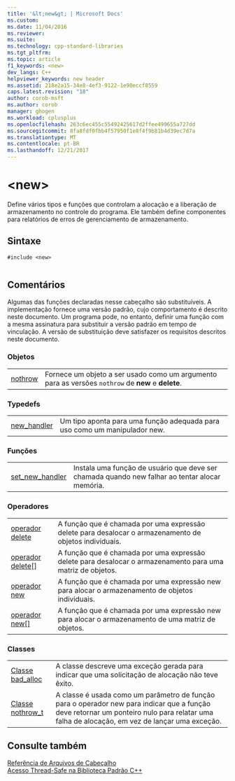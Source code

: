 ```yaml
---
title: '&lt;new&gt; | Microsoft Docs'
ms.custom: 
ms.date: 11/04/2016
ms.reviewer: 
ms.suite: 
ms.technology: cpp-standard-libraries
ms.tgt_pltfrm: 
ms.topic: article
f1_keywords: <new>
dev_langs: C++
helpviewer_keywords: new header
ms.assetid: 218e2a15-34e8-4ef3-9122-1e90eccf8559
caps.latest.revision: "18"
author: corob-msft
ms.author: corob
manager: ghogen
ms.workload: cplusplus
ms.openlocfilehash: 263c6ec455c55492425617d2ffee499655a727dd
ms.sourcegitcommit: 8fa8fdf0fbb4f57950f1e8f4f9b81b4d39ec7d7a
ms.translationtype: MT
ms.contentlocale: pt-BR
ms.lasthandoff: 12/21/2017
---
```

# <a name="ltnewgt"></a>&lt;new&gt;
Define vários tipos e funções que controlam a alocação e a liberação de armazenamento no controle do programa. Ele também define componentes para relatórios de erros de gerenciamento de armazenamento.  
  
## <a name="syntax"></a>Sintaxe  
  
```  
#include <new>  
  
```  
  
## <a name="remarks"></a>Comentários  
 Algumas das funções declaradas nesse cabeçalho são substituíveis. A implementação fornece uma versão padrão, cujo comportamento é descrito neste documento. Um programa pode, no entanto, definir uma função com a mesma assinatura para substituir a versão padrão em tempo de vinculação. A versão de substituição deve satisfazer os requisitos descritos neste documento.  
  
### <a name="objects"></a>Objetos  
  
|||  
|-|-|  
|[nothrow](../standard-library/new-functions.md#nothrow)|Fornece um objeto a ser usado como um argumento para as versões `nothrow` de **new** e **delete**.|  
  
### <a name="typedefs"></a>Typedefs  
  
|||  
|-|-|  
|[new_handler](../standard-library/new-typedefs.md#new_handler)|Um tipo aponta para uma função adequada para uso como um manipulador new.|  
  
### <a name="functions"></a>Funções  
  
|||  
|-|-|  
|[set_new_handler](../standard-library/new-functions.md#set_new_handler)|Instala uma função de usuário que deve ser chamada quando new falhar ao tentar alocar memória.|  
  
### <a name="operators"></a>Operadores  
  
|||  
|-|-|  
|[operador delete](../standard-library/new-operators.md#op_delete)|A função que é chamada por uma expressão delete para desalocar o armazenamento de objetos individuais.|  
|[operador delete&#91;&#93;](../standard-library/new-operators.md#op_delete_arr)|A função que é chamada por uma expressão delete para desalocar o armazenamento para uma matriz de objetos.|  
|[operador new](../standard-library/new-operators.md#op_new)|A função que é chamada por uma expressão new para alocar o armazenamento de objetos individuais.|  
|[operador new&#91;&#93;](../standard-library/new-operators.md#op_new_arr)|A função que é chamada por uma expressão new para alocar o armazenamento de uma matriz de objetos.|  
  
### <a name="classes"></a>Classes  
  
|||  
|-|-|  
|[Classe bad_alloc](../standard-library/bad-alloc-class.md)|A classe descreve uma exceção gerada para indicar que uma solicitação de alocação não teve êxito.|  
|[Classe nothrow_t](../standard-library/nothrow-t-structure.md)|A classe é usada como um parâmetro de função para o operador new para indicar que a função deve retornar um ponteiro nulo para relatar uma falha de alocação, em vez de lançar uma exceção.|  
  
## <a name="see-also"></a>Consulte também  
 [Referência de Arquivos de Cabeçalho](../standard-library/cpp-standard-library-header-files.md)   
 [Acesso Thread-Safe na Biblioteca Padrão C++](../standard-library/thread-safety-in-the-cpp-standard-library.md)



